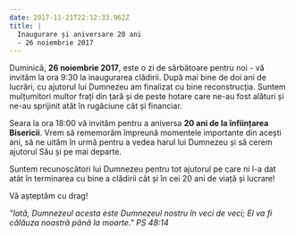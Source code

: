 ```yaml
---
date: 2017-11-21T22:12:33.962Z
title: | 
  Inaugurare și aniversare 20 ani
  - 26 noiembrie 2017
---
```

Duminică, **26 noiembrie 2017**, este o zi de sărbătoare pentru noi - vă invităm la ora 9:30 la inaugurarea clădirii. După mai bine de doi ani de lucrări, cu ajutorul lui Dumnezeu am finalizat cu bine reconstrucția. Suntem mulțumitori multor frați din țară și de peste hotare care ne-au fost alături și ne-au sprijinit atât în rugăciune cât și financiar.

Seara la ora 18:00 vă invităm pentru a aniversa **20 ani de la înființarea Bisericii**. Vrem să rememorăm împreună momentele importante din acești ani, să ne uităm în urmă pentru a vedea harul lui Dumnezeu și să cerem ajutorul Său și pe mai departe.

Suntem recunoscători lui Dumnezeu pentru tot ajutorul pe care ni l-a dat atât în terminarea cu bine a clădirii cât și în cei 20 ani de viață și lucrare!

Vă așteptăm cu drag!

*"Iată, Dumnezeul acesta este Dumnezeul nostru în veci de veci; El va fi călăuza noastră până la moarte." PS 48:14*
